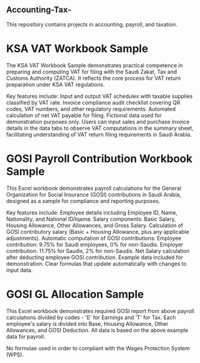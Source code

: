 ## Accounting-Tax-
This repository contains projects in accounting, payroll, and taxation.

# KSA VAT Workbook Sample
The KSA VAT Workbook Sample demonstrates practical competence in preparing and computing VAT for filing with the Saudi Zakat, Tax and Customs Authority (ZATCA). It reflects the core process for VAT return preparation under KSA VAT regulations.

Key features include:
Input and output VAT schedules with taxable supplies classified by VAT rate.
Invoice compliance audit checklist covering QR codes, VAT numbers, and other regulatory requirements.
Automated calculation of net VAT payable for filing.
Fictional data used for demonstration purposes only.
Users can input sales and purchase invoice details in the data tabs to observe VAT computations in the summary sheet, facilitating understanding of VAT return filing requirements in Saudi Arabia.

# GOSI Payroll Contribution Workbook Sample
This Excel workbook demonstrates payroll calculations for the General Organization for Social Insurance (GOSI) contributions in Saudi Arabia, designed as a sample for compliance and reporting purposes.

Key features include:
Employee details including Employee ID, Name, Nationality, and National ID/Iqama.
Salary components: Basic Salary, Housing Allowance, Other Allowances, and Gross Salary.
Calculation of GOSI contributory salary (Basic + Housing Allowance, plus any applicable adjustments).
Automatic computation of GOSI contributions:
Employee contribution: 9.75% for Saudi employees, 0% for non-Saudis.
Employer contribution: 11.75% for Saudis, 2% for non-Saudis.
Net Salary calculation after deducting employee GOSI contribution.
Example data included for demonstration.
Clear formulas that update automatically with changes to input data.

# GOSI GL Allocation Sample
This Excel workbook demonstrates required GOSI report from above payroll calculations divided by codes - 'E' for Earnings and
'T' for Tax. 
Each employee's salary is divided into Base, Housing Allowance, Other Allowances, and GOSI Deduction. 
All data is based on the above example data for payroll. 

No formulae used in order to compliant with the Wages Protection System (WPS).  
